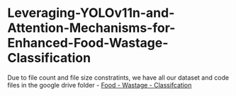 # Leveraging-YOLOv11n-and-Attention-Mechanisms-for-Enhanced-Food-Wastage-Classification

Due to file count and file size constratints, we have all our dataset and code files in the google drive folder - [Food - Wastage - Classifcation](https://drive.google.com/drive/folders/1hJ-ZPMeJGXDqEBAzaL8Q8_0NDdmoH_5g?usp=drive_link)
